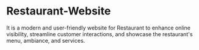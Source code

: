 # Restaurant-Website
It is a modern and user-friendly website for Restaurant to enhance online visibility, streamline customer interactions, and showcase the restaurant's menu, ambiance, and services.
